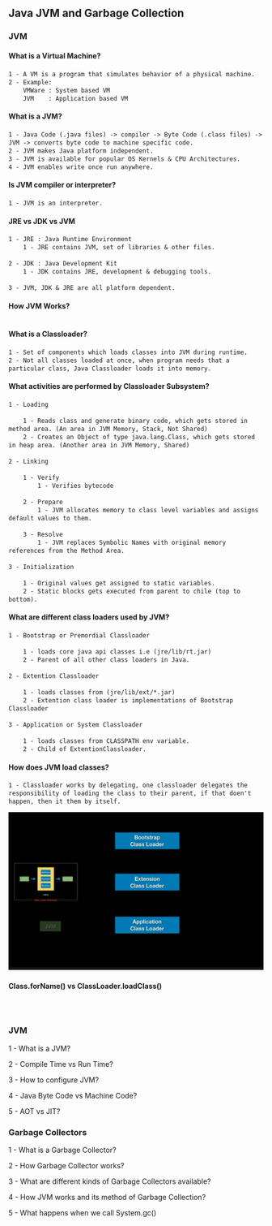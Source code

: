 ## Java JVM and Garbage Collection

### JVM

#### What is a Virtual Machine?
```
1 - A VM is a program that simulates behavior of a physical machine.
2 - Example:
    VMWare : System based VM
    JVM    : Application based VM
```

#### What is a JVM?
```
1 - Java Code (.java files) -> compiler -> Byte Code (.class files) -> JVM -> converts byte code to machine specific code.
2 - JVM makes Java platform independent.
3 - JVM is available for popular OS Kernels & CPU Architectures.
4 - JVM enables write once run anywhere.
```

#### Is JVM compiler or interpreter?
```
1 - JVM is an interpreter.
```

#### JRE vs JDK vs JVM
```
1 - JRE : Java Runtime Environment
    1 - JRE contains JVM, set of libraries & other files.
    
2 - JDK : Java Development Kit
    1 - JDK contains JRE, development & debugging tools.
    
3 - JVM, JDK & JRE are all platform dependent.
```

#### How JVM Works?
```
```

#### What is a Classloader?
```
1 - Set of components which loads classes into JVM during runtime.
2 - Not all classes loaded at once, when program needs that a particular class, Java Classloader loads it into memory. 
```

#### What activities are performed by Classloader Subsystem?
```
1 - Loading 

    1 - Reads class and generate binary code, which gets stored in method area. (An area in JVM Memory, Stack, Not Shared)
    2 - Creates an Object of type java.lang.Class, which gets stored in heap area. (Another area in JVM Memory, Shared)
    
2 - Linking

    1 - Verify
        1 - Verifies bytecode
        
    2 - Prepare
        1 - JVM allocates memory to class level variables and assigns default values to them.

    3 - Resolve
        1 - JVM replaces Symbolic Names with original memory references from the Method Area.

3 - Initialization

    1 - Original values get assigned to static variables.
    2 - Static blocks gets executed from parent to chile (top to bottom).
```

#### What are different class loaders used by JVM?
```
1 - Bootstrap or Premordial Classloader 
    
    1 - loads core java api classes i.e (jre/lib/rt.jar)
    2 - Parent of all other class loaders in Java.
    
2 - Extention Classloader

    1 - loads classes from (jre/lib/ext/*.jar)
    2 - Extention class loader is implementations of Bootstrap Classloader

3 - Application or System Classloader

    1 - loads classes from CLASSPATH env variable.
    2 - Child of ExtentionClassloader.
```

#### How does JVM load classes?
```
1 - Classloader works by delegating, one classloader delegates the responsibility of loading the class to their parent, if that doen't happen, then it them by itself.
```
![assets/classloader.png](assets/classloader.png)

#### Class.forName() vs ClassLoader.loadClass()
```

```

```
```

```
```

### JVM
1 - What is a JVM?

2 - Compile Time vs Run Time?

3 - How to configure JVM?

4 - Java Byte Code vs Machine Code?

5 - AOT vs JIT?

### Garbage Collectors
1 - What is a Garbage Collector?

2 - How Garbage Collector works?

3 - What are different kinds of Garbage Collectors available?

4 - How JVM works and its method of Garbage Collection?

5 - What happens when we call System.gc()